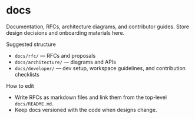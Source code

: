 # docs

Documentation, RFCs, architecture diagrams, and contributor guides. Store design decisions and onboarding materials here.

Suggested structure

- `docs/rfc/` — RFCs and proposals
- `docs/architecture/` — diagrams and APIs
- `docs/developer/` — dev setup, workspace guidelines, and contribution checklists

How to edit

- Write RFCs as markdown files and link them from the top-level `docs/README.md`.
- Keep docs versioned with the code when designs change.
